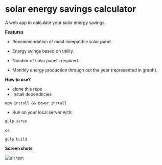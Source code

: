 # solar energy savings calculator
A web app to calculate your solar energy savings.

**Features**


- Recommendation of most compatible solar panel.
      
- Energy svings based on utility.
      
- Number of solar panels required.
      
- Monthly energy production through out the year (represented in graph).


**How to use?**

- clone this repo
- Install dependncies

`npm install && bower install`

- Run on your local server with:

`gulp serve`

or

`gulp build`

**Screen shots**

![alt text](https://camo.githubusercontent.com/baa5ed4f24f4965c732ae2df52eabbe25de460ac/68747470733a2f2f73332e616d617a6f6e6177732e636f6d2f736f6c61722d736176696e67732d63616c63756c61746f722f73637265656e73686f74732f73637265656e73686f74312e6a7067)

